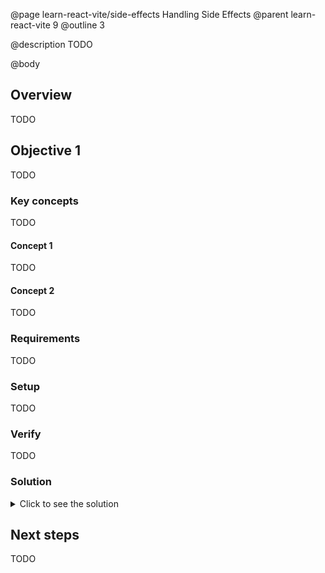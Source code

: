 @page learn-react-vite/side-effects Handling Side Effects
@parent learn-react-vite 9
@outline 3

@description TODO

@body

## Overview

TODO

## Objective 1

TODO

### Key concepts

TODO

#### Concept 1

TODO

#### Concept 2

TODO

### Requirements

TODO

### Setup

TODO

### Verify

TODO

### Solution

<details>
<summary>Click to see the solution</summary>

TODO

</details>

## Next steps

TODO